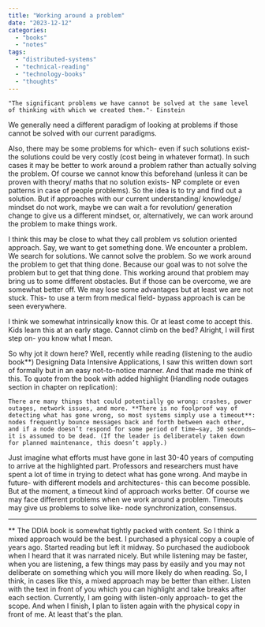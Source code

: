```yaml
---
title: "Working around a problem"
date: "2023-12-12"
categories: 
  - "books"
  - "notes"
tags: 
  - "distributed-systems"
  - "technical-reading"
  - "technology-books"
  - "thoughts"
---
```


`"The significant problems we have cannot be solved at the same level of thinking with which we created them."- Einstein`

We generally need a different paradigm of looking at problems if those cannot be solved with our current paradigms.

Also, there may be some problems for which- even if such solutions exist- the solutions could be very costly (cost being in whatever format). In such cases it may be better to work around a problem rather than actually solving the problem. Of course we cannot know this beforehand (unless it can be proven with theory/ maths that no solution exists- NP complete or even patterns in case of people problems). So the idea is to try and find out a solution. But if approaches with our current understanding/ knowledge/ mindset do not work, maybe we can wait a for revolution/ generation change to give us a different mindset, or, alternatively, we can work around the problem to make things work.

I think this may be close to what they call problem vs solution oriented approach. Say, we want to get something done. We encounter a problem. We search for solutions. We cannot solve the problem. So we work around the problem to get that thing done. Because our goal was to not solve the problem but to get that thing done. This working around that problem may bring us to some different obstacles. But if those can be overcome, we are somewhat better off. We may lose some advantages but at least we are not stuck. This- to use a term from medical field- bypass approach is can be seen everywhere.

I think we somewhat intrinsically know this. Or at least come to accept this. Kids learn this at an early stage. Cannot climb on the bed? Alright, I will first step on- you know what I mean.

So why jot it down here? Well, recently while reading (listening to the audio book\*\*) Designing Data Intensive Applications, I saw this written down sort of formally but in an easy not-to-notice manner. And that made me think of this. To quote from the book with added highlight (Handling node outages section in chapter on replication):

`There are many things that could potentially go wrong: crashes, power outages, network issues, and more. **There is no foolproof way of detecting what has gone wrong, so most systems simply use a timeout**: nodes frequently bounce messages back and forth between each other, and if a node doesn’t respond for some period of time—say, 30 seconds—it is assumed to be dead. (If the leader is deliberately taken down for planned maintenance, this doesn’t apply.)`

Just imagine what efforts must have gone in last 30-40 years of computing to arrive at the highlighted part. Professors and researchers must have spent a lot of time in trying to detect what has gone wrong. And maybe in future- with different models and architectures- this can become possible. But at the moment, a timeout kind of approach works better. Of course we may face different problems when we work around a problem. Timeouts may give us problems to solve like- node synchronization, consensus.

* * *

\*\* The DDIA book is somewhat tightly packed with content. So I think a mixed approach would be the best. I purchased a physical copy a couple of years ago. Started reading but left it midway. So purchased the audiobook when I heard that it was narrated nicely. But while listening may be faster, when you are listening, a few things may pass by easily and you may not deliberate on something which you will more likely do when reading. So, I think, in cases like this, a mixed approach may be better than either. Listen with the text in front of you which you can highlight and take breaks after each section. Currently, I am going with listen-only approach- to get the scope. And when I finish, I plan to listen again with the physical copy in front of me. At least that's the plan.
